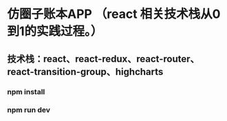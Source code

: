 # 仿圈子账本APP （react 相关技术栈从0到1的实践过程。）

## 技术栈：react、react-redux、react-router、react-transition-group、highcharts

### npm install

### npm run dev
